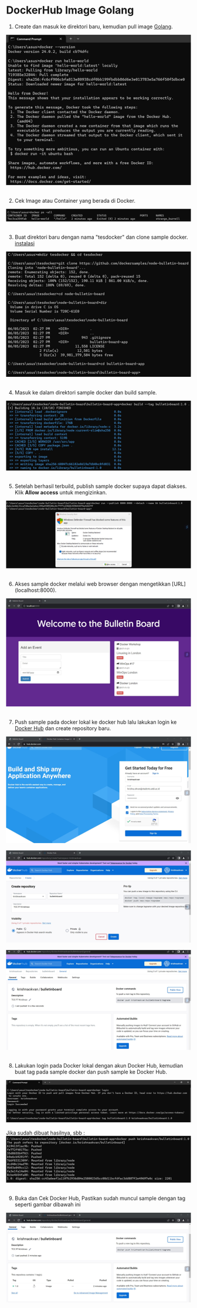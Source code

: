 # DockerHub Image Golang

1. Create dan masuk ke direktori baru, kemudian pull image [Golang](https://hub.docker.com/_/golang).<br>
<div align="center"><img src="gambar/get1.jpg"></div><br>

2. Cek Image atau Container yang berada di Docker.<br>
<div align="center"><img src="gambar/get2.jpg"></div><br>

3. Buat direktori baru dengan nama "tesdocker" dan clone sample docker. [instalasi](https://github.com/dockersamples/node-bulletin-board)<br>
<div align="center"><img src="gambar/get3.jpg"></div><br>

4. Masuk ke dalam direktori sample docker dan build sample.<br>
<div align="center"><img src="gambar/get4.jpg"></div><br>

5. Setelah berhasil terbuild, publish sample docker supaya dapat diakses. Klik **Allow access** untuk mengizinkan.<br>
<div align="center"><img src="gambar/get5.jpg"></div><br>

6. Akses sample docker melalui web browser dengan mengetikkan [URL] (localhost:8000).<br>
<div align="center"><img src="gambar/get6.jpg"></div><br>

7. Push sample pada docker lokal ke docker hub lalu lakukan login ke [Docker Hub](https://hub.docker.com/) dan create repository baru.<br>
<div align="center"><img src="gambar/git7.jpg"></div><br>
<div align="center"><img src="gambar/git8.jpg"></div><br>
<div align="center"><img src="gambar/git8-1.jpg"></div><br>

8. Lakukan login pada Docker lokal dengan akun Docker Hub, kemudian buat tag pada sample docker dan push sample ke Docker Hub.<br>
<div align="center"><img src="gambar/git9.jpg"></div><br>
Jika sudah dibuat hasilnya, sbb :
<div align="center"><img src="gambar/git9-1.jpg"></div><br>

9. Buka dan Cek Docker Hub, Pastikan sudah muncul sample dengan tag seperti gambar dibawah ini<br>
<div align="center"><img src="gambar/git10.jpg"></div><br>
